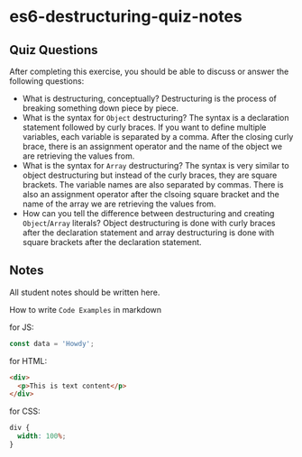 # es6-destructuring-quiz-notes

## Quiz Questions

After completing this exercise, you should be able to discuss or answer the following questions:

- What is destructuring, conceptually?
  Destructuring is the process of breaking something down piece by piece.
- What is the syntax for `Object` destructuring?
  The syntax is a declaration statement followed by curly braces. If you want to define multiple variables, each variable is separated by a comma.
  After the closing curly brace, there is an assignment operator and the name of the object we are retrieving the values from.
- What is the syntax for `Array` destructuring?
  The syntax is very similar to object destructuring but instead of the curly braces, they are square brackets. The variable names are also separated by commas.
  There is also an assignment operator after the clsoing square bracket and the name of the array we are retrieving the values from.
- How can you tell the difference between destructuring and creating `Object`/`Array` literals?
  Object destructuring is done with curly braces after the declaration statement and array destructuring is done with square brackets after
  the declaration statement.

## Notes

All student notes should be written here.

How to write `Code Examples` in markdown

for JS:

```javascript
const data = 'Howdy';
```

for HTML:

```html
<div>
  <p>This is text content</p>
</div>
```

for CSS:

```css
div {
  width: 100%;
}
```
